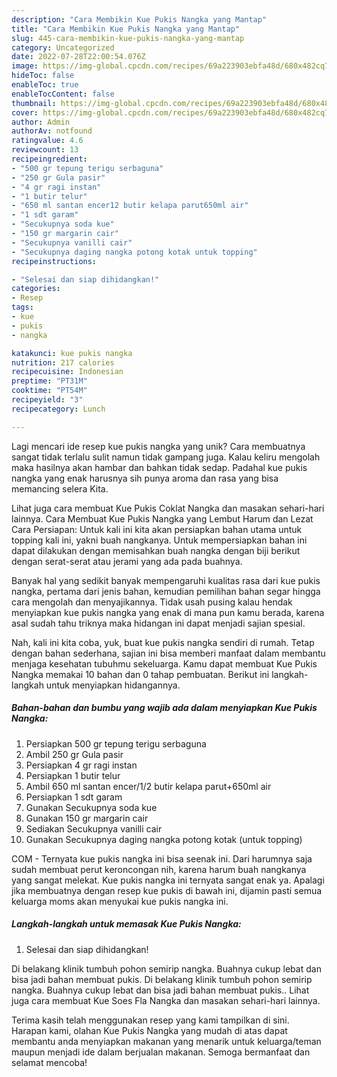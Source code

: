 ```yaml
---
description: "Cara Membikin Kue Pukis Nangka yang Mantap"
title: "Cara Membikin Kue Pukis Nangka yang Mantap"
slug: 445-cara-membikin-kue-pukis-nangka-yang-mantap
category: Uncategorized
date: 2022-07-28T22:00:54.076Z
image: https://img-global.cpcdn.com/recipes/69a223903ebfa48d/680x482cq70/kue-pukis-nangka-foto-resep-utama.jpg
hideToc: false
enableToc: true
enableTocContent: false
thumbnail: https://img-global.cpcdn.com/recipes/69a223903ebfa48d/680x482cq70/kue-pukis-nangka-foto-resep-utama.jpg
cover: https://img-global.cpcdn.com/recipes/69a223903ebfa48d/680x482cq70/kue-pukis-nangka-foto-resep-utama.jpg
author: Admin
authorAv: notfound
ratingvalue: 4.6
reviewcount: 13
recipeingredient:
- "500 gr tepung terigu serbaguna"
- "250 gr Gula pasir"
- "4 gr ragi instan"
- "1 butir telur"
- "650 ml santan encer12 butir kelapa parut650ml air"
- "1 sdt garam"
- "Secukupnya soda kue"
- "150 gr margarin cair"
- "Secukupnya vanilli cair"
- "Secukupnya daging nangka potong kotak untuk topping"
recipeinstructions:

- "Selesai dan siap dihidangkan!"
categories:
- Resep
tags:
- kue
- pukis
- nangka

katakunci: kue pukis nangka 
nutrition: 217 calories
recipecuisine: Indonesian
preptime: "PT31M"
cooktime: "PT54M"
recipeyield: "3"
recipecategory: Lunch

---
```





Lagi mencari ide resep kue pukis nangka yang unik? Cara membuatnya sangat tidak terlalu sulit namun tidak gampang juga. Kalau keliru mengolah maka hasilnya akan hambar dan bahkan tidak sedap. Padahal kue pukis nangka yang enak harusnya sih punya aroma dan rasa yang bisa memancing selera Kita.





Lihat juga cara membuat Kue Pukis Coklat Nangka dan masakan sehari-hari lainnya. Cara Membuat Kue Pukis Nangka yang Lembut Harum dan Lezat Cara Persiapan: Untuk kali ini kita akan persiapkan bahan utama untuk topping kali ini, yakni buah nangkanya. Untuk mempersiapkan bahan ini dapat dilakukan dengan memisahkan buah nangka dengan biji berikut dengan serat-serat atau jerami yang ada pada buahnya.

Banyak hal yang sedikit banyak mempengaruhi kualitas rasa dari kue pukis nangka, pertama dari jenis bahan, kemudian pemilihan bahan segar hingga cara mengolah dan menyajikannya. Tidak usah pusing kalau hendak menyiapkan kue pukis nangka yang enak di mana pun kamu berada, karena asal sudah tahu triknya maka hidangan ini dapat menjadi sajian spesial.






Nah, kali ini kita coba, yuk, buat kue pukis nangka sendiri di rumah. Tetap dengan bahan sederhana, sajian ini bisa memberi manfaat dalam membantu menjaga kesehatan tubuhmu sekeluarga. Kamu dapat membuat Kue Pukis Nangka memakai 10 bahan dan 0 tahap pembuatan. Berikut ini langkah-langkah untuk menyiapkan hidangannya.

<!--inarticleads1-->

##### Bahan-bahan dan bumbu yang wajib ada dalam menyiapkan Kue Pukis Nangka:

1. Persiapkan 500 gr tepung terigu serbaguna
1. Ambil 250 gr Gula pasir
1. Persiapkan 4 gr ragi instan
1. Persiapkan 1 butir telur
1. Ambil 650 ml santan encer/1/2 butir kelapa parut+650ml air
1. Persiapkan 1 sdt garam
1. Gunakan Secukupnya soda kue
1. Gunakan 150 gr margarin cair
1. Sediakan Secukupnya vanilli cair
1. Gunakan Secukupnya daging nangka potong kotak (untuk topping)


COM - Ternyata kue pukis nangka ini bisa seenak ini. Dari harumnya saja sudah membuat perut keroncongan nih, karena harum buah nangkanya yang sangat melekat. Kue pukis nangka ini ternyata sangat enak ya. Apalagi jika membuatnya dengan resep kue pukis di bawah ini, dijamin pasti semua keluarga moms akan menyukai kue pukis nangka ini. 

<!--inarticleads2-->

##### Langkah-langkah untuk memasak Kue Pukis Nangka:


1. Selesai dan siap dihidangkan!

Di belakang klinik tumbuh pohon semirip nangka. Buahnya cukup lebat dan bisa jadi bahan membuat pukis. Di belakang klinik tumbuh pohon semirip nangka. Buahnya cukup lebat dan bisa jadi bahan membuat pukis.. Lihat juga cara membuat Kue Soes Fla Nangka dan masakan sehari-hari lainnya. 

Terima kasih telah menggunakan resep yang kami tampilkan di sini. Harapan kami, olahan Kue Pukis Nangka yang mudah di atas dapat membantu anda menyiapkan makanan yang menarik untuk keluarga/teman maupun menjadi ide dalam berjualan makanan. Semoga bermanfaat dan selamat mencoba!
